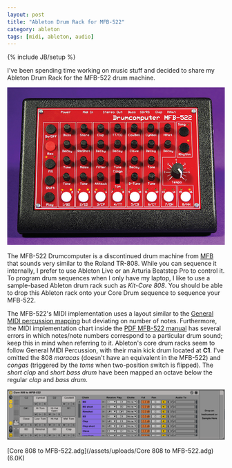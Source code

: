 ```yaml
---
layout: post
title: "Ableton Drum Rack for MFB-522"
category: ableton
tags: [midi, ableton, audio]
---
```

{% include JB/setup %}

I've been spending time working on music stuff and decided to share my Ableton Drum Rack for the MFB-522 drum machine.

<img src="/assets/images/MFB-522.jpg" alt="MFB-522 Drumcomputer">

The MFB-522 Drumcomputer is a discontinued drum machine from [MFB](http://mfberlin.de/) that sounds very similar to the Roland TR-808.
While you can sequence it internally, I prefer to use Ableton Live or an Arturia Beatstep Pro to control it.
To program drum sequences when I only have my laptop, I like to use a sample-based Ableton drum rack such as *Kit-Core 808*.
You should be able to drop this Ableton rack onto your Core Drum sequence to sequence your MFB-522.

The MFB-522's MIDI implementation uses a layout similar to the [General MIDI percussion mapping](https://en.wikipedia.org/wiki/General_MIDI#Percussion) but deviating on number of notes.
Furthermore, the MIDI implementation chart inside the [PDF MFB-522 manual](http://mfberlin.de/wp-content/uploads/mfb-522_english.pdf)
 has several errors in which notes/note numbers correspond to a particular drum sound; keep this in mind when referring to it.
Ableton's core drum racks seem to follow General MIDI Percussion, with their main kick drum located at **C1**.
I've omitted the 808 *maracas* (doesn't have an equivalent in the MFB-522) and *congas* (triggered by the *toms* when two-position switch is flipped).
The *short clap* and *short bass drum* have been mapped an octave below the regular *clap* and *bass drum*.

<img src="/assets/images/Core 808 to MFB-522.png" alt="Core 808 to MFB-522">

[Core 808 to MFB-522.adg](/assets/uploads/Core 808 to MFB-522.adg) (6.0K)
